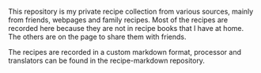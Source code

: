 This repository is my private recipe collection from various sources, mainly
from friends, webpages and family recipes. Most of the recipes are recorded
here because they are not in recipe books that I have at home. The others are
on the page to share them with friends.

The recipes are recorded in a custom markdown format, processor and translators
can be found in the recipe-markdown repository.
